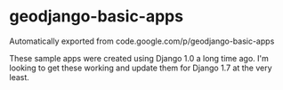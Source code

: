 # geodjango-basic-apps
Automatically exported from code.google.com/p/geodjango-basic-apps

These sample apps were created using Django 1.0 a long time ago. I'm looking to get these working and update them for Django 1.7 at the very least.
